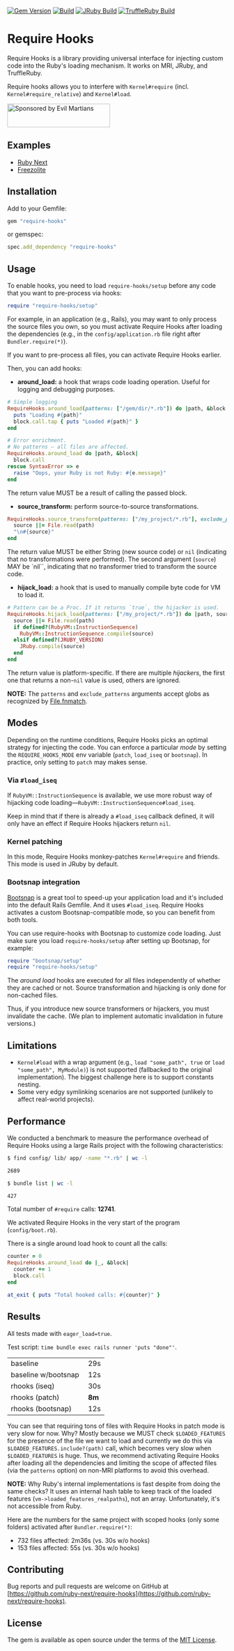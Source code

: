 [![Gem Version](https://badge.fury.io/rb/require-hooks.svg)](https://rubygems.org/gems/require-hooks)
[![Build](https://github.com/ruby-next/require-hooks/workflows/Build/badge.svg)](https://github.com/palkan/require-hooks/actions)
[![JRuby Build](https://github.com/ruby-next/require-hooks/workflows/JRuby%20Build/badge.svg)](https://github.com/ruby-next/require-hooks/actions)
[![TruffleRuby Build](https://github.com/ruby-next/require-hooks/workflows/TruffleRuby%20Build/badge.svg)](https://github.com/ruby-next/require-hooks/actions)

# Require Hooks

Require Hooks is a library providing universal interface for injecting custom code into the Ruby's loading mechanism. It works on MRI, JRuby, and TruffleRuby.

Require hooks allows you to interfere with `Kernel#require` (incl. `Kernel#require_relative`) and `Kernel#load`.

<a href="https://evilmartians.com/">
<img src="https://evilmartians.com/badges/sponsored-by-evil-martians.svg" alt="Sponsored by Evil Martians" width="236" height="54"></a>

## Examples

- [Ruby Next][ruby-next]
- [Freezolite](https://github.com/ruby-next/freezolite)

## Installation

Add to your Gemfile:

```ruby
gem "require-hooks"
```

or gemspec:

```ruby
spec.add_dependency "require-hooks"
```

## Usage

To enable hooks, you need to load `require-hooks/setup` before any code that you want to pre-process via hooks:

```ruby
require "require-hooks/setup"
```

For example, in an application (e.g., Rails), you may want to only process the source files you own, so you must activate Require Hooks after loading the dependencies (e.g., in the `config/application.rb` file right after `Bundler.require(*)`).

If you want to pre-process all files, you can activate Require Hooks earlier.

Then, you can add hooks:

- **around_load:** a hook that wraps code loading operation. Useful for logging and debugging purposes.

```ruby
# Simple logging
RequireHooks.around_load(patterns: ["/gem/dir/*.rb"]) do |path, &block|
  puts "Loading #{path}"
  block.call.tap { puts "Loaded #{path}" }
end

# Error enrichment.
# No patterns — all files are affected.
RequireHooks.around_load do |path, &block|
  block.call
rescue SyntaxError => e
  raise "Oops, your Ruby is not Ruby: #{e.message}"
end
```

The return value MUST be a result of calling the passed block.

- **source_transform:** perform source-to-source transformations.

```ruby
RequireHooks.source_transform(patterns: ["/my_project/*.rb"], exclude_patterns: ["/my_project/vendor/*"]) do |path, source|
  source ||= File.read(path)
  "\n#{source}"
end
```

The return value MUST be either String (new source code) or `nil` (indicating that no transformations were performed). The second argument (`source`) MAY be `nil``, indicating that no transformer tried to transform the source code.

- **hijack_load:** a hook that is used to manually compile byte code for VM to load it.

```ruby
# Pattern can be a Proc. If it returns `true`, the hijacker is used.
RequireHooks.hijack_load(patterns: ["/my_project/*.rb"]) do |path, source|
  source ||= File.read(path)
  if defined?(RubyVM::InstructionSequence)
    RubyVM::InstructionSequence.compile(source)
  elsif defined?(JRUBY_VERSION)
    JRuby.compile(source)
  end
end
```

The return value is platform-specific. If there are multiple _hijackers_, the first one that returns a non-`nil` value is used, others are ignored.

**NOTE:** The `patterns` and `exclude_patterns` arguments accept globs as recognized by [File.fnmatch](https://rubyapi.org/3.2/o/file#method-c-fnmatch).

## Modes

Depending on the runtime conditions, Require Hooks picks an optimal strategy for injecting the code. You can enforce a particular _mode_ by setting the `REQUIRE_HOOKS_MODE` env variable (`patch`, `load_iseq` or `bootsnap`). In practice, only setting to `patch` may makes sense.

### Via `#load_iseq`

If `RubyVM::InstructionSequence` is available, we use more robust way of hijacking code loading—`RubyVM::InstructionSequence#load_iseq`.

Keep in mind that if there is already a `#load_iseq` callback defined, it will only have an effect if Require Hooks hijackers return `nil`.

### Kernel patching

In this mode, Require Hooks monkey-patches `Kernel#require` and friends. This mode is used in JRuby by default.

### Bootsnap integration

[Bootsnap][] is a great tool to speed-up your application load and it's included into the default Rails Gemfile. And it uses `#load_iseq`. Require Hooks activates a custom Bootsnap-compatible mode, so you can benefit from both tools.

You can use require-hooks with Bootsnap to customize code loading. Just make sure you load `require-hooks/setup` after setting up Bootsnap, for example:

```ruby
require "bootsnap/setup"
require "require-hooks/setup"
```

The _around load_ hooks are executed for all files independently of whether they are cached or not. Source transformation and hijacking is only done for non-cached files.

Thus, if you introduce new source transformers or hijackers, you must invalidate the cache. (We plan to implement automatic invalidation in future versions.)

## Limitations

- `Kernel#load` with a wrap argument (e.g., `load "some_path", true` or `load "some_path", MyModule)`) is not supported (fallbacked to the original implementation). The biggest challenge here is to support constants nesting.
- Some very edgy symlinking scenarios are not supported (unlikely to affect real-world projects).

## Performance

We conducted a benchmark to measure the performance overhead of Require Hooks using a large Rails project with the following characteristics:

```sh
$ find config/ lib/ app/ -name "*.rb" | wc -l

2689
```

```sh
$ bundle list | wc -l

427
```

Total number of `#require` calls: **12741**.

We activated Require Hooks in the very start of the program (`config/boot.rb`).

There is a single around load hook to count all the calls:

```ruby
counter = 0
RequireHooks.around_load do |_, &block|
  counter += 1
  block.call
end

at_exit { puts "Total hooked calls: #{counter}" }
```

## Results

All tests made with `eager_load=true`.

Test script: `time bundle exec rails runner 'puts "done"'`.

|                                     |              |
|-------------------------------------|--------------|
| baseline                            |    29s       |
| baseline w/bootsnap                 |    12s       |
| rhooks (iseq)                       |    30s       |
| rhooks (patch)                      |    **8m**    |
| rhooks (bootsnap)                   |    12s       |

You can see that requiring tons of files with Require Hooks in patch mode is very slow for now. Why? Mostly because we MUST check `$LOADED_FEATURES` for the presence of the file we want to load and currently we do this via `$LOADED_FEATURES.include?(path)` call, which becomes very slow when `$LOADED_FEATURES` is huge. Thus, we recommend activating Require Hooks after loading all the dependencies and limiting the scope of affected files (via the `patterns` option) on non-MRI platforms to avoid this overhead.

**NOTE:** Why Ruby's internal implementations is fast despite from doing the same checks? It uses an internal hash table to keep track of the loaded features (`vm->loaded_features_realpaths`), not an array. Unfortunately, it's not accessible from Ruby.

Here are the numbers for the same project with scoped hooks (only some folders) activated after `Bundler.require(*)`:

- 732 files affected: 2m36s (vs. 30s w/o hooks)
- 153 files affected: 55s (vs. 30s w/o hooks)

## Contributing

Bug reports and pull requests are welcome on GitHub at [https://github.com/ruby-next/require-hooks](https://github.com/ruby-next/require-hooks).

## License

The gem is available as open source under the terms of the [MIT License](http://opensource.org/licenses/MIT).

[Bootsnap]: https://github.com/Shopify/bootsnap
[ruby-next]: https://github.com/ruby-next/ruby-next
